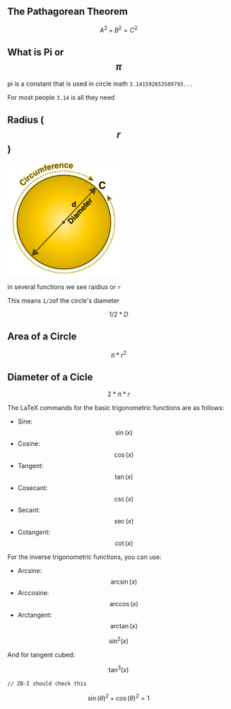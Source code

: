 ## The Pathagorean Theorem

$$A^2+B^2=C^2$$



## What is Pi or $$\pi$$

pi is a constant that is used in circle math `3.141592653589793...`

For most people `3.14` is all they need

## Radius ( $$r$$ )



![C](./assets/C.jpg)

in several functions we see raidius or `r`

This means `1/2`of the circle's diameter

$$1/2*D$$

## Area of a Circle

$$\pi*r^2$$

## Diameter of a Cicle

$$2*\pi*r$$

The LaTeX commands for the basic trigonometric functions are as follows:

- Sine: $$\sin(x)$$
- Cosine: $$\cos(x)$$
- Tangent: $$\tan(x)$$
- Cosecant: $$\csc(x)$$
- Secant: $$\sec(x)$$
- Cotangent: $$\cot(x)$$

For the inverse trigonometric functions, you can use:

- Arcsine: $$\arcsin(x)$$
- Arccosine: $$\arccos(x)$$
- Arctangent: $$\arctan(x)$$

$$\sin^2(x)$$

And for tangent cubed:

$$\tan^3(x)$$


```
// ZB-I should check this
```

$$\sin(\theta)^2 + \cos(\theta)^2 = 1$$
